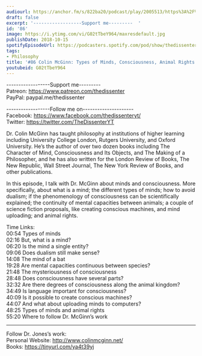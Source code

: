 ```yaml
---
audiourl: https://anchor.fm/s/822ba20/podcast/play/2005513/https%3A%2F%2Fd3ctxlq1ktw2nl.cloudfront.net%2Fproduction%2F2018-11-30%2F7706731-48000-2-3ac36564e5aaa.mp3
draft: false
excerpt: '------------------Support me---------  '
id: '86'
image: https://i.ytimg.com/vi/G02tTbeY964/maxresdefault.jpg
publishDate: 2018-10-15
spotifyEpisodeUrl: https://podcasters.spotify.com/pod/show/thedissenter/episodes/86-Colin-McGinn-Types-of-Minds--Consciousness--Animal-Rights-e2rn29
tags:
- Philosophy
title: '#86 Colin McGinn: Types of Minds, Consciousness, Animal Rights'
youtubeid: G02tTbeY964
---
```

<div class="timelinks">

------------------Support me---------  
Patreon: https://www.patreon.com/thedissenter  
PayPal: paypal.me/thedissenter

------------------Follow me on---------------------  
Facebook: https://www.facebook.com/thedissenteryt/  
Twitter: https://twitter.com/TheDissenterYT

Dr. Colin McGinn has taught philosophy at institutions of higher learning including University College London, Rutgers University, and Oxford University. He’s the author of over two dozen books including The Character of Mind, Consciousness and Its Objects, and The Making of a Philosopher, and he has also written for the London Review of Books, The New Republic, Wall Street Journal, The New York Review of Books, and other publications. 

In this episode, I talk with Dr. McGinn about minds and consciousness. More specifically, about what is a mind; the different types of minds; how to avoid dualism; if the phenomenology of consciousness can be scientifically explained; the continuity of mental capacities between animals; a couple of science fiction proposals, like creating conscious machines, and mind uploading; and animal rights.

Time Links:  
<time>00:54</time> Types of minds        
<time>02:16</time> But, what is a mind?      
<time>06:20</time> Is the mind a single entity?  
<time>09:06</time> Does dualism still make sense?  
<time>14:08</time> The mind of a bat          
<time>19:28</time> Are mental capacities continuous between species?       
<time>21:48</time> The mysteriousness of consciousness    
<time>28:48</time> Does consciousness have several parts?   
<time>32:32</time> Are there degrees of consciousness along the animal kingdom?    
<time>34:49</time> Is language important for consciousness?  
<time>40:09</time> Is it possible to create conscious machines?  
<time>44:07</time> And what about uploading minds to computers?  
<time>48:25</time> Types of minds and animal rights  
<time>55:20</time> Where to follow Dr. McGinn’s work

---

Follow Dr. Jones’s work:  
Personal Website: http://www.colinmcginn.net/  
Books: https://tinyurl.com/ya4t39yj
</div>

